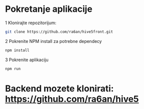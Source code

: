 # Pokretanje aplikacije

1 Klonirajte repozitorijum:
```bash
git clone https://github.com/ra6an/hive5front.git
```

2 Pokrenite NPM install za potrebne dependecy
```bash
npm install
```

3 Pokrenite aplikaciju
```bash
npm run
```

# Backend mozete klonirati: https://github.com/ra6an/hive5
